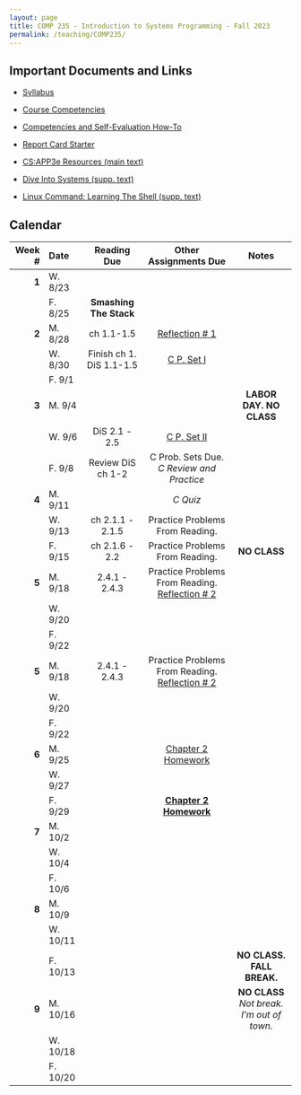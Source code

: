 ```yaml
---
layout: page
title: COMP 235 - Introduction to Systems Programming - Fall 2023
permalink: /teaching/COMP235/
---
```


## Important Documents and Links

* [Syllabus](/teaching/COMP235/fa23/comp235-syllabus.pdf)
* [Course Competencies](/teaching/COMP235/fa23/COMP235-Competencies.pdf)
* [Competencies and Self-Evaluation How-To](/teaching/ungrading/howto)
* [Report Card Starter](/teaching/COMP235/fa23/COMP235-ReportCardStarter.xlsx)

* [CS:APP3e Resources (main text)](https://csapp.cs.cmu.edu/)
* [Dive Into Systems (supp. text)](https://diveintosystems.org/)
* [Linux Command: Learning The Shell (supp. text)](https://linuxcommand.org/lc3_learning_the_shell.php)


## Calendar

|Week \# | Date | Reading Due | Other Assignments Due | Notes |
| --: | :-- | :---: | :---: | :--: |
| **1** | W. 8/23 | | | |
| | F. 8/25 | **Smashing The Stack** | | |
| **2** | M. 8/28 | ch 1.1-1.5 | [Reflection \# 1](/teaching/ungrading/letter1) | |
| | W. 8/30 | Finish ch 1. DiS 1.1-1.5 | [C P. Set I](/teaching/COMP235/fa23/chwk/set1) | |
| | F. 9/1 | | | |
| **3** | M. 9/4 | | | **LABOR DAY. NO CLASS** |
| | W. 9/6 | DiS 2.1 - 2.5 | [C P. Set II](/teaching/COMP235/fa23/chwk/set2) | |
| | F. 9/8 | Review DiS ch 1-2 | C Prob. Sets Due. *C Review and Practice* | |
| **4** | M. 9/11 | | *C Quiz* | |
| | W. 9/13 | ch 2.1.1 - 2.1.5 | Practice Problems From Reading. | |
| | F. 9/15 | ch 2.1.6 - 2.2 | Practice Problems From Reading.  | **NO CLASS** |
| **5** | M. 9/18 | 2.4.1 - 2.4.3 | Practice Problems From Reading.  [Reflection \# 2](/teaching/ungrading/letter2) | |
| | W. 9/20 | | | |
| | F. 9/22 | | | |
| **5** | M. 9/18 | 2.4.1 - 2.4.3 | Practice Problems From Reading.  [Reflection \# 2](/teaching/ungrading/letter2) | |
| | W. 9/20 | | | |
| | F. 9/22 | | | |
| **6** | M. 9/25 | | [Chapter 2 Homework](/teaching/COMP235/fa23/hwk/ch2) | |
| | W. 9/27 | | | |
| | F. 9/29 | | **[Chapter 2 Homework](/teaching/COMP235/fa23/hwk/ch2)** | |
| **7** | M. 10/2 | | | |
| | W. 10/4 | | | |
| | F. 10/6 | | | |
| **8** | M. 10/9 | | | |
| | W. 10/11 | | | |
| | F. 10/13 | | | **NO CLASS. FALL BREAK.** |
| **9** | M. 10/16 | | | **NO CLASS** *Not break. I'm out of town.* |
| | W. 10/18 | | | |
| | F. 10/20 | | | |

